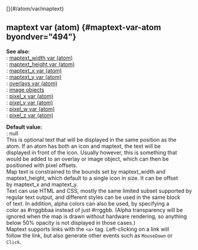 []{#/atom/var/maptext}    
## maptext var (atom) {#maptext-var-atom byondver="494"}    
**See also:**    
:   [maptext_width var (atom)](ref/atom/var/maptext_width)    
:   [maptext_height var (atom)](ref/atom/var/maptext_height)    
:   [maptext_x var (atom)](ref/atom/var/maptext_x)    
:   [maptext_y var (atom)](ref/atom/var/maptext_y)    
:   [overlays var (atom)](ref/atom/var/overlays)    
:   [image objects](ref/image)    
:   [pixel_x var (atom)](ref/atom/var/pixel_x)    
:   [pixel_y var (atom)](ref/atom/var/pixel_y)    
:   [pixel_w var (atom)](ref/atom/var/pixel_w)    
:   [pixel_z var (atom)](ref/atom/var/pixel_z)    
<!-- -->    
**Default value:**    
:   null    
This is optional text that will be displayed in the same position as the    
atom. If an atom has both an icon and maptext, the text will be    
displayed in front of the icon. Usually however, this is something that    
would be added to an overlay or image object, which can then be    
positioned with pixel offsets.    
Map text is constrained to the bounds set by maptext_width and    
maptext_height, which default to a single icon in size. It can be offset    
by maptext_x and maptext_y.    
Text can use HTML and CSS, mostly the same limited subset supported by    
regular text output, and different styles can be used in the same block    
of text. In addition, alpha colors can also be used, by specifying a    
color as #rrggbbaa instead of just #rrggbb. (Alpha transparency will be    
ignored when the map is drawn without hardware rendering, so anything    
below 50% opacity is not displayed in those cases.)    
Maptext supports links with the `<a>` tag. Left-clicking on a link will    
follow the link, but also generate other events such as `MouseDown` or    
`Click`.  